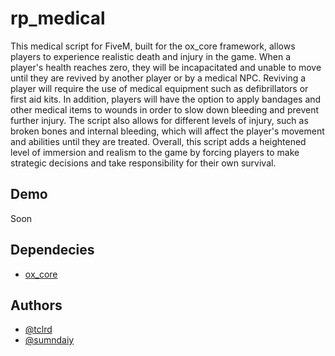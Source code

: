 
# rp_medical 
This medical script for FiveM, built for the ox_core framework, allows players to experience realistic death and injury in the game. When a player's health reaches zero, they will be incapacitated and unable to move until they are revived by another player or by a medical NPC. Reviving a player will require the use of medical equipment such as defibrillators or first aid kits. In addition, players will have the option to apply bandages and other medical items to wounds in order to slow down bleeding and prevent further injury. The script also allows for different levels of injury, such as broken bones and internal bleeding, which will affect the player's movement and abilities until they are treated. Overall, this script adds a heightened level of immersion and realism to the game by forcing players to make strategic decisions and take responsibility for their own survival.


## Demo

Soon


## Dependecies

- [ox_core](https://github.com/overextended/ox_appearance)

## Authors

- [@tclrd](https://www.github.com/tclrd)
- [@sumndaiy](https://github.com/sumndaiy)

